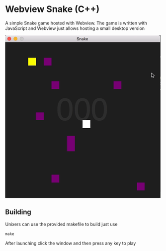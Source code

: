 # Webview Snake (C++)

A simple Snake game hosted with Webview. The game is written with JavaScript and Webview just allows hosting a small desktop version

![screen-gif](cpp_snake.gif)

## Building 
Unixers can use the provided makefile to build just use
```
make
```

After launching click the window and then press any key to play

